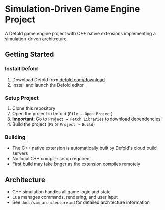 # Simulation-Driven Game Engine Project

A Defold game engine project with C++ native extensions implementing a simulation-driven architecture.

## Getting Started

### Install Defold

1. Download Defold from [defold.com/download](https://defold.com/download/)
2. Install and launch the Defold editor

### Setup Project

1. Clone this repository
2. Open the project in Defold (`File → Open Project`)
3. **Important**: Go to `Project → Fetch Libraries` to download dependencies
4. Build the project (`F5` or `Project → Build`)

### Building

- The C++ native extension is automatically built by Defold's cloud build servers
- No local C++ compiler setup required
- First build may take longer as the extension compiles remotely

## Architecture

- C++ simulation handles all game logic and state
- Lua manages commands, rendering, and user input
- See `docs/sim_architecture.md` for detailed architecture information
